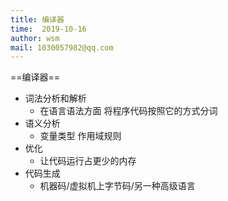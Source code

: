 ```yaml
---
title: 编译器
time:  2019-10-16
author: wsm
mail: 1030057982@qq.com
---
```



==编译器==
* 词法分析和解析
	* 在语言语法方面 将程序代码按照它的方式分词 
* 语义分析
	* 变量类型 作用域规则 
* 优化
	* 让代码运行占更少的内存 
* 代码生成 
	* 机器码/虚拟机上字节码/另一种高级语言 